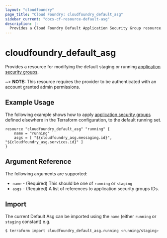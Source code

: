 ```yaml
---
layout: "cloudfoundry"
page_title: "Cloud Foundry: cloudfoundry_default_asg"
sidebar_current: "docs-cf-resource-default-asg"
description: |-
  Provides a Cloud Foundry Default Application Security Group resource.
---
```


# cloudfoundry\_default\_asg

Provides a resource for modifying the default staging or running
[application security groups](https://docs.cloudfoundry.org/adminguide/app-sec-groups.html).

~> **NOTE:** This resource requires the provider to be authenticated with an account granted admin permissions.

## Example Usage

The following example shows how to apply [application security groups](/docs/providers/cloudfoundry/r/asg.html)
defined elsewhere in the Terraform configuration, to the default running set.  

```hcl
resource "cloudfoundry_default_asg" "running" {
    name = "running"
    asgs = [ "${cloudfoundry_asg.messaging.id}", "${cloudfoundry_asg.services.id}" ]
}
```

## Argument Reference

The following arguments are supported:

* `name` - (Required) This should be one of `running` or `staging`
* `asgs` - (Required) A list of references to application security groups IDs.

## Import

The current Default Asg can be imported using the `name` (either `running` or `staging` constant) e.g. 

```bash
$ terraform import cloudfoundry_default_asg.running <running/staging>
```